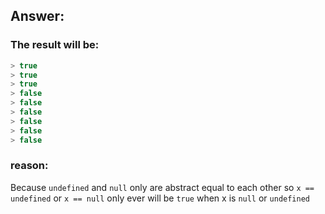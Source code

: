 ## Answer:

### The result will be:
```javascript
> true
> true
> true
> false
> false
> false
> false
> false
> false
```

### reason:
Because `undefined` and `null` only are abstract equal to each other so `x == undefined` or `x == null` only ever will be `true` when x is `null` or `undefined`
